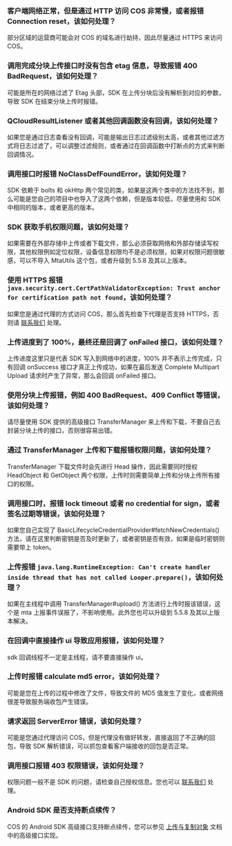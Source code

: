### 客户端网络正常，但是通过 HTTP 访问 COS 非常慢，或者报错 Connection reset，该如何处理？
部分区域的运营商可能会对 COS 的域名进行劫持，因此尽量通过 HTTPS 来访问 COS。

### 调用完成分块上传接口时没有包含 etag 信息，导致报错 400 BadRequest，该如何处理？
可能是所在的网络过滤了 Etag 头部，SDK 在上传分块后没有解析到对应的参数，导致 SDK 在结束分块上传时报错。

### QCloudResultListener 或者其他回调函数没有回调，该如何处理？
如果您是通过日志查看没有回调，可能是输出日志过滤级别太高，或者其他过滤方式将日志过滤了，可以调整过滤规则，或者通过在回调函数中打断点的方式来判断回调情况。

### 调用接口时报错 NoClassDefFoundError，该如何处理？
SDK 依赖于 bolts 和 okHttp 两个常见的类，如果是这两个类中的方法找不到，那么可能是您自己的项目中也导入了这两个依赖，但是版本较低，尽量使用和 SDK 中相同的版本，或者更高的版本。

### SDK 获取手机权限问题，该如何处理？
如果需要在外部存储中上传或者下载文件，那么必须获取网络和外部存储读写权限，其他权限例如定位权限，设备信息权限均不是必须权限，如果对权限问题很敏感，可以不导入 MtaUtils 这个包，或者升级到 5.5.8 及其以上版本。

### 使用 HTTPS 报错 `java.security.cert.CertPathValidatorException: Trust anchor for certification path not found`，该如何处理？
如果您是通过代理的方式访问 COS，那么首先检查下代理是否支持 HTTPS，否则请 [联系我们](https://cloud.tencent.com/document/product/436/37708) 处理。

### 上传进度到了 100%，最终还是回调了 onFailed 接口，该如何处理？
上传进度这里只是代表 SDK 写入到网络中的进度，100% 并不表示上传完成，只有回调 onSuccess 接口才真正上传成功，如果在最后发送 Complete Multipart Upload 请求时产生了异常，那么会回调 onFailed 接口。

### 使用分块上传报错，例如 400 BadRequest、409 Conflict 等错误，该如何处理？
请尽量使用 SDK 提供的高级接口 TransferManager 来上传和下载，不要自己去封装分块上传的接口，否则很容易出错。

### 通过 TransferManager 上传和下载报错权限问题，该如何处理？
TransferManager 下载文件时会先进行 Head 操作，因此需要同时授权 HeadObject 和 GetObject 两个权限，上传时则需要简单上传和分块上传所有接口的权限。

### 调用接口时，报错 lock timeout 或者 no credential for sign，或者签名过期等错误，该如何处理？
如果您自己实现了 BasicLifecycleCredentialProvider#fetchNewCredentials() 方法，请在这里判断密钥是否及时更新了，或者密钥是否有效，如果是临时密钥则需要带上 token。

### 上传报错 `java.lang.RuntimeException: Can't create handler inside thread that has not called Looper.prepare()`，该如何处理？
如果在主线程中调用 TransferManager#upload() 方法进行上传时报该错误，这个是 mta 上报事件误报了，不影响使用。此外您也可以升级到 5.5.8 及其以上版本解决。

### 在回调中直接操作 ui 导致应用报错，该如何处理？
sdk 回调线程不一定是主线程，请不要直接操作 ui。

### 上传时报错 calculate md5 error，该如何处理？
可能是您在上传的过程中修改了文件，导致文件的 MD5 值发生了变化，或者网络很差导致服务端收包产生错误。

### 请求返回 ServerError 错误，该如何处理？
可能是您通过代理访问 COS，但是代理没有做好转发，直接返回了不正确的回包，导致 SDK 解析错误，可以抓包查看客户端接收的回包是否正常。

### 调用接口报错 403 权限错误，该如何处理？
权限问题一般不是 SDK 的问题，请检查自己授权信息。您也可以 [联系我们](https://cloud.tencent.com/document/product/436/37708) 处理。


### Android SDK 是否支持断点续传？

COS 的 Android SDK 高级接口支持断点续传，您可以参见 [上传与复制对象](https://cloud.tencent.com/document/product/436/46415#.E4.B8.8A.E4.BC.A0.E5.AF.B9.E8.B1.A1) 文档中的高级接口实现。



